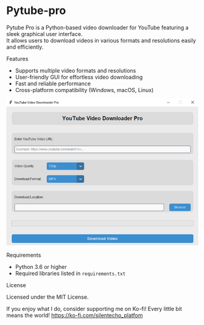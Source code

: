 # Pytube-pro
Pytube Pro is a Python-based video downloader for YouTube featuring a sleek graphical user interface.  
It allows users to download videos in various formats and resolutions easily and efficiently.

Features

- Supports multiple video formats and resolutions  
- User-friendly GUI for effortless video downloading  
- Fast and reliable performance  
- Cross-platform compatibility (Windows, macOS, Linux)

![pytube pro GUI](pytube_pro.png)



Requirements

- Python 3.6 or higher  
- Required libraries listed in `requirements.txt`

License

Licensed under the MIT License.

If you enjoy what I do, consider supporting me on Ko-fi! Every little bit means the world! https://ko-fi.com/silentecho_platfom
